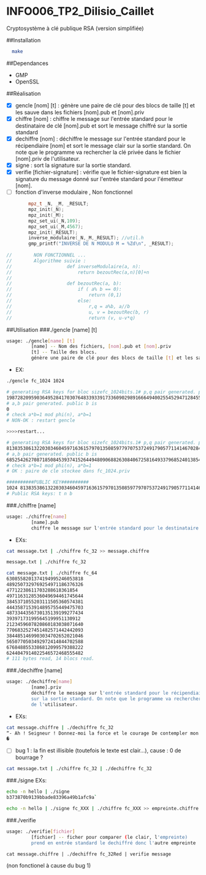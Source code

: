 # INFO006_TP2_Dilisio_Caillet
Cryptosystème à clé publique RSA (version simplifiée)

##Installation

 ```bash
   make 
 ```
 
##Dependances
- GMP
- OpenSSL

 
##Réalisation
- [x] gencle [nom] [t] : génère une paire de clé pour des blocs de taille [t] et les sauve dans les fichiers [nom].pub et [nom].priv
- [x] chiffre [nom] : chiffre le message sur l'entrée standard pour le destinataire de clé [nom].pub et sort le message chiffré sur la sortie standard
- [x] dechiffre [nom] : déchiffre le message sur l'entrée standard pour le récipendiaire [nom] et sort le message clair sur la sortie standard. On note que le programme va rechercher la clé privée dans le fichier [nom].priv de l'utilisateur.
- [x] signe : sort la signature sur la sortie standard. 
- [x] verifie [fichier-signature] : vérifie que le fichier-signature est bien la signature du message donné sur l'entrée standard pour l'émetteur [nom]. 
- [ ] fonction d'inverse modulaire , Non fonctionnel 
```c++
        mpz_t _N, _M, _RESULT;
        mpz_init(_N);
        mpz_init(_M);
        mpz_set_ui(_N,109);
        mpz_set_ui(_M,4567);
        mpz_init(_RESULT);
        inverse_modulaire(_N,_M,_RESULT); //util.h
        gmp_printf("INVERSE DE N MODULO M = %Zd\n", _RESULT);
    
//        NON FONCTIONNEL ...
//        Algorithme suivie :
//                    def inverseModulaire(a, n):
//                        return bezoutRec(a,n)[0]+n
//    
//                    def bezoutRec(a, b):
//                        if ( a% b == 0):
//                            return (0,1)
//                        else:
//                            r,q = a%b, a//b
//                            u, v = bezoutRec(b, r)
//                            return (v, u-v*q)                            
```

##Utilisation 
###./gencle \[name\] \[t\]
```bash
usage: ./gencle[name] [t]
         [name] -- Nom des fichiers, [nom].pub et [nom].priv
         [t] -- Taille des blocs.
         génère une paire de clé pour des blocs de taille [t] et les sauve dans les fichiers [nom].pub et [nom].priv
```
* EX:
```bash
./gencle fc_1024 1024

# generating RSA keys for bloc sizefc_1024bits.1# p,q pair generated. public n is
19872820959036495284170307648339339173360902989166649400255452947128455071828473794169624683545117304424863707975173723839183165448079440837311425136107464293912343206409157317740777464286762973026500496598588850992876492240726133854319272155323991222390834073864525625940006415000008595063923256423605528056385929463
# a,b pair generated. public b is
0
# check a*b=1 mod phi(n), a*b=1
# NON-OK : restart gencle

>>>>restart... 

# generating RSA keys for bloc sizefc_1024bits.1# p,q pair generated. public n is
81383538613220303460459716361579701350859779707537249179057711414670284899028574262377222436038441906465357715614198186901532182142105350334597677839828752161712413421620253862957083320599872403626800801328077311948603204563909766127241230689355988319006045952057115712983424032872732771453267480666681893163499432237
# a,b pair generated. public b is
68525426270871850845393741526449480906882630840672581649337968524013854363590762420126505574504877943634825432512109151371867143114863170762771167924277650386143638828082251514823762182488332518327437123988930617878538072410187892226777490817399061417102041169414291900121110794792380412400739295955232428724168819377
# check a*b=1 mod phi(n), a*b=1
# OK : paire de cle stockee dans fc_1024.priv

##########PUBLIC KEY##########
1024 81383538613220303460459716361579701350859779707537249179057711414670284899028574262377222436038441906465357715614198186901532182142105350334597677839828752161712413421620253862957083320599872403626800801328077311948603204563909766127241230689355988319006045952057115712983424032872732771453267480666681893163499432237 68525426270871850845393741526449480906882630840672581649337968524013854363590762420126505574504877943634825432512109151371867143114863170762771167924277650386143638828082251514823762182488332518327437123988930617878538072410187892226777490817399061417102041169414291900121110794792380412400739295955232428724168819377
# Public RSA keys: t n b

```

###./chiffre [name]
```bash
usage: ./chiffre[name]
         [name].pub 
         chiffre le message sur l'entrée standard pour le destinataire de clé [nom].pub et sort le message chiffré sur la sortie standard
```
* EXs:
```bash
cat message.txt | ./chiffre fc_32 >> message.chiffre
```
```bash
message.txt | ./chiffre fc_32

cat message.txt | ./chiffre fc_64  
6308558201374194995246053818
4892507329769254971186376326
47712238611703288618361854
4971163128536049694461745644
3845371055203111505360574381
4443587153914895755449475703
4873344356730135139199277434
393971731995645199951130912
2123459607820860183038071640
7706832527451482571442442093
3844851469903034702652021046
5650770503492972414844702588
6768488553386812099579388222
6244047914022546572468555482
# 111 bytes read, 14 blocs read.

```

###./dechiffre [name]
```bash
usage: ./dechiffre[name]
         [name].priv 
         déchiffre le message sur l'entrée standard pour le récipendiaire [nom] et sort le message clair
         sur la sortie standard. On note que le programme va rechercher la clé privée dans le fichier [nom].priv 
         de l'utilisateur.
```
* EXs:
```bash
cat message.chiffre | ./dechiffre fc_32
“- Ah ! Seigneur ! Donnez-moi la force et le courage De contempler mon coeur et mon corps sans dégoût !��
�
```
- [ ] bug 1 : la fin est illisible (toutefois le texte est clair...), cause : 0 de bourrage ? 

```bash
cat message.txt | ./chiffre fc_32 | ./dechiffre fc_32 

```

###./signe 
EXs:
```bash
echo -n hello | ./signe 
b373870b9139bbade83396a49b1afc9a`
```

```bash
echo -n hello | ./signe fc_XXX | ./chiffre fc_XXX >> empreinte.chiffre
```

###./verifie
```bash
usage: ./verifie[fichier]
         [fichier] -- ficher pour comparer (le clair, l'empreinte)
         prend en entrée standard le dechiffré donc l'autre empreinte
```

```
cat message.chiffre | ./dechiffre fc_32Red | verifie message
```
(non fonctionel à cause du bug 1)
